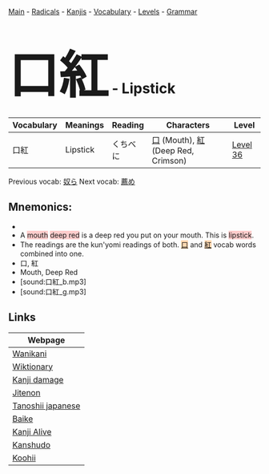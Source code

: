 <style> bigfont {font-size: 100px}</style>
[Main](../README.md) -
[Radicals](../radicals.md) -
[Kanjis](../kanjis.md) -
[Vocabulary](../vocabulary.md) -
[Levels](../levels.md) -
[Grammar](../grammar.md)
# <bigfont> 口紅</bigfont> - Lipstick 

| Vocabulary | Meanings | Reading | Characters | Level |
| --- | --- | --- | --- | --- |
| 口紅 | Lipstick | くちべに |  [口](../kanjis/口.md) (Mouth), [紅](../kanjis/紅.md) (Deep Red, Crimson) | [Level 36](../levels/wk_level36.md) |

Previous vocab: [奴ら](奴ら.md) Next vocab: [薦め](薦め.md) 

## Mnemonics:

* 
* A <span style="background-color:#ffcccb"> mouth</span> <span style="background-color:#ffcccb"> deep red</span> is a deep red you put on your mouth. This is <span style="background-color:#ffcccb"> lipstick</span>.
* The readings are the kun'yomi readings of both. <span style="background-color:#fed8b1"> [口](https://jisho.org/search/口)</span> and <span style="background-color:#fed8b1"> [紅](https://jisho.org/search/紅)</span> vocab words combined into one.
* 口, 紅
* Mouth, Deep Red
* [sound:口紅_b.mp3]
* [sound:口紅_g.mp3]


## Links 

| Webpage |
| --- |
| [Wanikani          ](https://www.wanikani.com/kanji/口紅) |
| [Wiktionary        ](https://en.wiktionary.org/wiki/口紅) |
| [Kanji damage      ](http://www.kanjidamage.com/kanji/search?utf8=✓&q=口紅) |
| [Jitenon           ](https://jitenon.com/kanji/口紅) |
| [Tanoshii japanese ](https://www.tanoshiijapanese.com/dictionary/kanji.cfm?k=口紅) |
| [Baike             ](https://baike.baidu.com/item/口紅) |
| [Kanji Alive       ](https://app.kanjialive.com/口紅) |
| [Kanshudo          ](https://www.kanshudo.com/searchmn?q=口紅) |
| [Koohii            ](https://kanji.koohii.com/study/kanji/口紅) |

